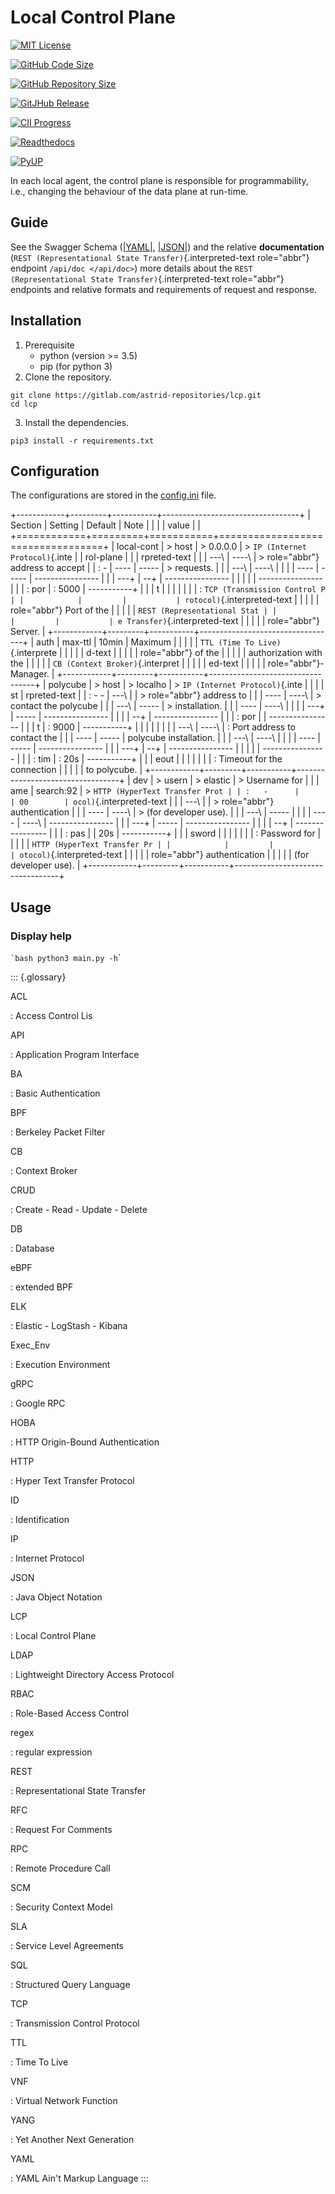 Local Control Plane
===================

[![MIT License](https://img.shields.io/github/license/astrid-project/lcp)](https://github.com/astrid-project/lcp/-/blob/master/LICENSE)

[![GitHub Code Size](https://img.shields.io/github/languages/code-size/astrid-project/lcp?color=red&logo=github)](https://github.com/astrid-project/lcp)

[![GitHub Repository Size](https://img.shields.io/github/repo-size/astrid-project/lcp?color=red&logo=github)](https://github.com/astrid-project/lcp)

[![GitJHub Release](https://img.shields.io/github/v/tag/astrid-project/lcp?label=release&logo=github)](https://github.com/astrid-project/lcp/releases)

[![CII Progress](https://img.shields.io/cii/summary/4096)](https://bestpractices.coreinfrastructure.org/en/projects/4096)

[![Readthedocs](https://readthedocs.org/projects/lcp/badge/?version=latest)](https://lcp.readthedocs.io)

[![PyUP](https://pyup.io/repos/github/astrid-project/lcp/shield.svg)](https://pyup.io/repos/github/astrid-project/lcp/)

In each local agent, the control plane is responsible for
programmability, i.e., changing the behaviour of the data plane at
run-time.

Guide
-----

See the Swagger Schema ([\|YAML\|](api/swagger.yaml),
[\|JSON\|](api/swagger.json)) and the relative **documentation**
(`REST (Representational State Transfer)`{.interpreted-text role="abbr"}
endpoint `/api/doc </api/doc>`) more details about the
`REST (Representational State Transfer)`{.interpreted-text role="abbr"}
endpoints and relative formats and requirements of request and response.

Installation
------------

1.  Prerequisite
    -   python (version \>= 3.5)
    -   pip (for python 3)
2.  Clone the repository.

``` {.sourceCode .console}
git clone https://gitlab.com/astrid-repositories/lcp.git
cd lcp
```

3.  Install the dependencies.

``` {.sourceCode .console}
pip3 install -r requirements.txt
```

Configuration
-------------

The configurations are stored in the [config.ini](config.ini) file.

+------------+---------+-----------+----------------------------------+
| Section    | Setting | Default   | Note                             |
|            |         | value     |                                  |
+============+=========+===========+==================================+
| local-cont | > host  | > 0.0.0.0 | > `IP (Internet Protocol)`{.inte |
| rol-plane  |         |           | rpreted-text                     |
|            | \-\-\-\ | \-\-\-\-\ | > role="abbr"} address to accept |
| :   -      | -\-\-\- | -\-\-\-\- | > requests.                      |
|            | \-\-\-\ | \-\-\-\-\ |                                  |
|            | -\-\-\- | -\-\-\-\- | \-\-\-\-\-\-\-\-\-\-\-\-\-\-\-\- |
|            | \-\--+  | \--+      | \-\-\-\-\-\-\-\-\-\-\-\-\-\-\-\- |
|            |         |           | \-\-\-\-\-\-\-\-\-\-\-\-\-\-\-\- |
|            | :   por | :   5000  | \-\-\-\-\-\-\-\-\-\--+           |
|            | t       |           |                                  |
|            |         |           | :   `TCP (Transmission Control P |
|            |         |           | rotocol)`{.interpreted-text      |
|            |         |           |     role="abbr"} Port of the     |
|            |         |           |     `REST (Representational Stat |
|            |         |           | e Transfer)`{.interpreted-text   |
|            |         |           |     role="abbr"} Server.         |
+------------+---------+-----------+----------------------------------+
| auth       | max-ttl | 10min     | Maximum                          |
|            |         |           | `TTL (Time To Live)`{.interprete |
|            |         |           | d-text                           |
|            |         |           | role="abbr"} of the              |
|            |         |           | authorization with the           |
|            |         |           | `CB (Context Broker)`{.interpret |
|            |         |           | ed-text                          |
|            |         |           | role="abbr"}-Manager.            |
+------------+---------+-----------+----------------------------------+
| polycube   | > host  | > localho | > `IP (Internet Protocol)`{.inte |
|            |         | st        | rpreted-text                     |
| :   -   -  | \-\-\-\ |           | > role="abbr"} address to        |
|            | -\-\-\- | \-\-\-\-\ | > contact the polycube           |
|            | \-\-\-\ | -\-\-\-\- | > installation.                  |
|            | -\-\-\- | \-\-\-\-\ |                                  |
|            | \-\--+  | -\-\-\-\- | \-\-\-\-\-\-\-\-\-\-\-\-\-\-\-\- |
|            |         | \--+      | \-\-\-\-\-\-\-\-\-\-\-\-\-\-\-\- |
|            | :   por |           | \-\-\-\-\-\-\-\-\-\-\-\-\-\-\-\- |
|            | t       | :   9000  | \-\-\-\-\-\-\-\-\-\--+           |
|            |         |           |                                  |
|            | \-\-\-\ | \-\-\-\-\ | :   Port address to contact the  |
|            | -\-\-\- | -\-\-\-\- |     polycube installation.       |
|            | \-\-\-\ | \-\-\-\-\ |                                  |
|            | -\-\-\- | -\-\-\-\- | \-\-\-\-\-\-\-\-\-\-\-\-\-\-\-\- |
|            | \-\--+  | \--+      | \-\-\-\-\-\-\-\-\-\-\-\-\-\-\-\- |
|            |         |           | \-\-\-\-\-\-\-\-\-\-\-\-\-\-\-\- |
|            | :   tim | :   20s   | \-\-\-\-\-\-\-\-\-\--+           |
|            | eout    |           |                                  |
|            |         |           | :   Timeout for the connection   |
|            |         |           |     to polycube.                 |
+------------+---------+-----------+----------------------------------+
| dev        | > usern | > elastic | > Username for                   |
|            | ame     | search:92 | > `HTTP (HyperText Transfer Prot |
| :   -      |         | 00        | ocol)`{.interpreted-text         |
|            | \-\-\-\ |           | > role="abbr"} authentication    |
|            | -\-\-\- | \-\-\-\-\ | > (for developer use).           |
|            | \-\-\-\ | -\-\-\-\- |                                  |
|            | -\-\-\- | \-\-\-\-\ | \-\-\-\-\-\-\-\-\-\-\-\-\-\-\-\- |
|            | \-\--+  | -\-\-\-\- | \-\-\-\-\-\-\-\-\-\-\-\-\-\-\-\- |
|            |         | \--+      | \-\-\-\-\-\-\-\-\-\-\-\-\-\-\-\- |
|            | :   pas | \| 20s    | \-\-\-\-\-\-\-\-\-\--+           |
|            | sword   |           |                                  |
|            |         |           | :   Password for                 |
|            |         |           |     `HTTP (HyperText Transfer Pr |
|            |         |           | otocol)`{.interpreted-text       |
|            |         |           |     role="abbr"} authentication  |
|            |         |           |     (for developer use).         |
+------------+---------+-----------+----------------------------------+

Usage
-----

### Display help

`` `bash python3 main.py -h ``\`

::: {.glossary}

ACL

:   Access Control Lis

API

:   Application Program Interface

BA

:   Basic Authentication

BPF

:   Berkeley Packet Filter

CB

:   Context Broker

CRUD

:   Create - Read - Update - Delete

DB

:   Database

eBPF

:   extended BPF

ELK

:   Elastic - LogStash - Kibana

Exec\_Env

:   Execution Environment

gRPC

:   Google RPC

HOBA

:   HTTP Origin-Bound Authentication

HTTP

:   Hyper Text Transfer Protocol

ID

:   Identification

IP

:   Internet Protocol

JSON

:   Java Object Notation

LCP

:   Local Control Plane

LDAP

:   Lightweight Directory Access Protocol

RBAC

:   Role-Based Access Control

regex

:   regular expression

REST

:   Representational State Transfer

RFC

:   Request For Comments

RPC

:   Remote Procedure Call

SCM

:   Security Context Model

SLA

:   Service Level Agreements

SQL

:   Structured Query Language

TCP

:   Transmission Control Protocol

TTL

:   Time To Live

VNF

:   Virtual Network Function

YANG

:   Yet Another Next Generation

YAML

:   YAML Ain\'t Markup Language
:::
